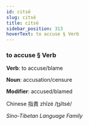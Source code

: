 ```yaml
---
id: citsë
slug: citsë
title: citsë
sidebar_position: 313
hoverText: to accuse § Verb
---
```


### to accuse § Verb

**Verb**: to accuse/blame

**Noun**: accusation/censure

**Modifier**: accused/blamed

Chinese 指責 zhǐzé /ʈʂǐtsé/

*Sino-Tibetan Language Family*